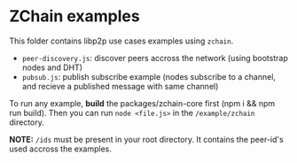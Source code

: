 # ZChain examples

This folder contains libp2p use cases examples using `zchain`.
+ `peer-discovery.js`: discover peers accross the network (using bootstrap nodes and DHT)
+ `pubsub.js`: publish subscribe example (nodes subscribe to a channel, and recieve a published message with same channel)

To run any example, **build** the packages/zchain-core first (npm i && npm run build). Then you can run `node <file.js>` in the `/example/zchain` directory.

**NOTE:** `/ids` must be present in your root directory. It contains the peer-id's used accross the examples.